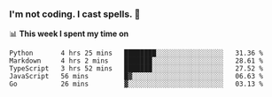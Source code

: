 ### I'm not coding. I cast spells. 🎩

📊 **This week I spent my time on**
<!--START_SECTION:waka-->
```text
Python       4 hrs 25 mins   ████████░░░░░░░░░░░░░░░░░   31.36 % 
Markdown     4 hrs 2 mins    ███████░░░░░░░░░░░░░░░░░░   28.61 % 
TypeScript   3 hrs 52 mins   ███████░░░░░░░░░░░░░░░░░░   27.52 % 
JavaScript   56 mins         █▓░░░░░░░░░░░░░░░░░░░░░░░   06.63 % 
Go           26 mins         ▓░░░░░░░░░░░░░░░░░░░░░░░░   03.13 % 
```
<!--END_SECTION:waka-->
